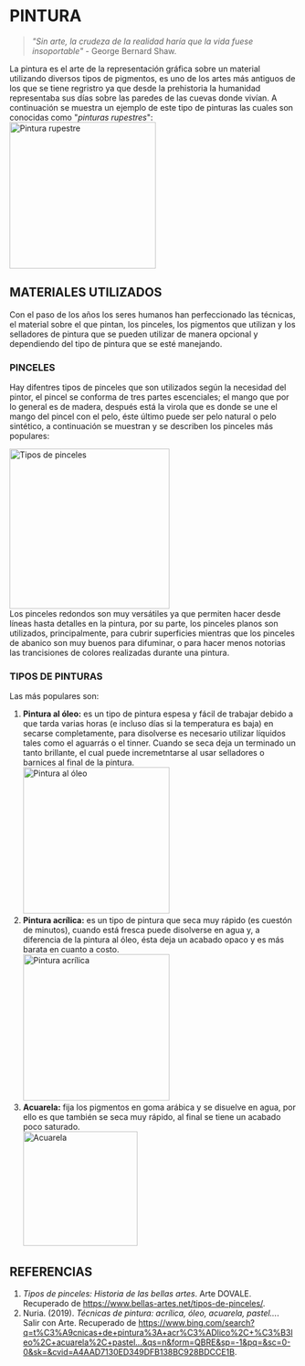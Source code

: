 # PINTURA
> *"Sin arte, la crudeza de la realidad haría que la vida fuese insoportable"* - George Bernard Shaw.
> 
La pintura es el arte de la representación gráfica sobre un material utilizando diversos tipos de pigmentos, es uno de los artes más antiguos de los que se tiene regristro ya que desde la prehistoria la humanidad representaba sus días sobre las paredes de las cuevas donde vivían. A continuación se muestra un ejemplo de este tipo de pinturas las cuales son conocidas como "*pinturas rupestres*": <br>
<img src="https://th.bing.com/th/id/OIP.o5sScg3e5TVW0TEDA2J72QHaE9?pid=ImgDet&rs=1" width="256" title="Pintura rupestre">
## MATERIALES UTILIZADOS
Con el paso de los años los seres humanos han perfeccionado las técnicas, el material sobre el que pintan, los pinceles, los pigmentos que utilizan y los selladores de pintura que se pueden utilizar de manera opcional y dependiendo del tipo de pintura que se esté manejando.
### PINCELES
<p>Hay difentres tipos de pinceles que son utilizados según la necesidad del pintor, el pincel se conforma de tres partes escenciales; el mango que por lo general es de madera, después está la virola que es donde se une el mango del pincel con el pelo, éste último puede ser pelo natural o pelo sintético, a continuación se muestran y se describen los pinceles más populares:</p>
<img src="https://th.bing.com/th/id/OIP.q_tjv5DN7P80Jq8uD7JucQAAAA?pid=ImgDet&rs=1" width="280" title="Tipos de pinceles"><br>
Los pinceles redondos son muy versátiles ya que permiten hacer desde líneas hasta detalles en la pintura, por su parte, los pinceles planos son utilizados, principalmente, para cubrir superficies mientras que los pinceles de abanico son muy buenos para difuminar, o para hacer menos notorias las trancisiones de colores realizadas durante una pintura.
  
### TIPOS DE PINTURAS
Las más populares son:
  1. **Pintura al óleo:** es un tipo de pintura espesa y fácil de trabajar debido a que tarda varias horas (e incluso días si la temperatura es baja) en secarse completamente, para disolverse es necesario utilizar líquidos tales como el aguarrás o el tinner. Cuando se seca deja un terminado un tanto brillante, el cual puede incremetntarse al usar selladores o barnices al final de la pintura.<br>
  <img src="https://www.sincable.mx/wp-content/uploads/2019/10/42421142_l.jpg" width="256" title="Pintura al óleo"><br>
  2. **Pintura acrílica:** es un tipo de pintura que seca muy rápido (es cuestón de minutos), cuando está fresca puede disolverse en agua y, a diferencia de la pintura al óleo, ésta deja un acabado opaco y es más barata en cuanto a costo.<br>
  <img src="https://th.bing.com/th/id/OIP.WUOlC06Nd_C7yYznwPsjPwHaE7?pid=ImgDet&rs=1" width="256" title="Pintura acrílica"><br>
  3. **Acuarela:** fija los pigmentos en goma arábica y se disuelve en agua, por ello es que también se seca muy rápido, al final se tiene un acabado poco saturado.<br>
  <img src="https://images.jumpseller.com/store/dibu/6868732/faber-castell-creative-studio-set-48-acuarelas-con-water-brush-4.jpg?0" width="200" title="Acuarela"><br>
  
 ## REFERENCIAS
1. *Tipos de pinceles: Historia de las bellas artes*. Arte DOVALE. Recuperado de https://www.bellas-artes.net/tipos-de-pinceles/.
2. Nuria. (2019). *Técnicas de pintura: acrílica, óleo, acuarela, pastel...*. Salir con Arte. Recuperado de https://www.bing.com/search?q=t%C3%A9cnicas+de+pintura%3A+acr%C3%ADlico%2C+%C3%B3leo%2C+acuarela%2C+pastel...&qs=n&form=QBRE&sp=-1&pq=&sc=0-0&sk=&cvid=A4AAD7130ED349DFB138BC928BDCCE1B.
